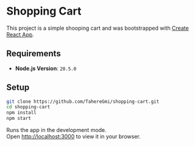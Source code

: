 # Shopping Cart
This project is a simple shooping cart and was bootstrapped with [Create React App](https://github.com/facebook/create-react-app).
## Requirements
- **Node.js Version**: `20.5.0`

## Setup
   ```bash
   git clone https://github.com/TahereGmi/shopping-cart.git
   cd shopping-cart
   npm install
   npm start
   ```

Runs the app in the development mode.\
Open [http://localhost:3000](http://localhost:3000) to view it in your browser.

